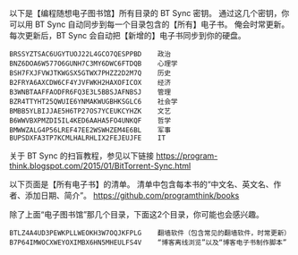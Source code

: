 以下是【编程随想电子图书馆】所有目录的 BT Sync 密钥。
通过这几个密钥，你可以用 BT Sync 自动同步到每一个目录包含的【所有】电子书。
俺会时常更新。每次更新后，BT Sync 会自动把【新增的】电子书同步到你的硬盘。

```
BRSSYZTSAC6UGYTUOJ22L4GCO7QESPPBD    政治
BNZ6DOA6W577O6GUNH7C3MY6DWC6FTDQB    心理学
BSH7FXJFVWJTKWGSX5GTWX7PHZZ2D2M7Q    历史
B2FRYA6AXCDW6CF4YJVFWKH2HAXOFICOX    经济
B3WNBTAAFFAODFR6FQ3E3L5BBSJAFNBSJ    管理
BZR4TTYHT25QWUIE6YNMAKWUGBHKSGLC6    社会学
BMBB5YLBIJJAE5H6TP27OS7YCEUKCYHZK    文艺
B6WWVBXPMZDI5IL4KED6AAHA5FO4UNKQF    哲学
BMWWZALG4P56LREF47EE2WSWHZEM4E6BL    军事
BUPSDXFA3TP7KCMLHALRHLIX2FEJEUJFE    IT
```

关于 BT Sync 的扫盲教程，参见以下链接
https://program-think.blogspot.com/2015/01/BitTorrent-Sync.html

以下页面是【所有电子书】的清单。
清单中包含每本书的“中文名、英文名、作者、添加日期、简介”。
https://github.com/programthink/books


除了上面“电子图书馆”那几个目录，下面这2个目录，你可能也会感兴趣。

```
BTLZ4A4UD3PEWKPLLWEOKH3W7OQJKFPLG    翻墙软件（包含常见的翻墙软件，时常更新）
B7P64IMWOCXWEYOXIMBX6HN5MHEULFS4V    “博客离线浏览”以及“博客电子书制作脚本”
```